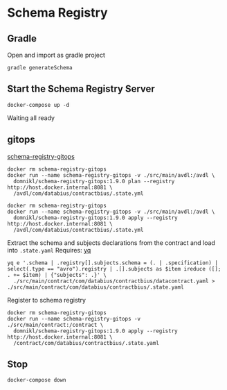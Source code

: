 # Schema Registry

## Gradle
Open and import as gradle project
```shell
gradle generateSchema
```

## Start the Schema Registry Server
```shell
docker-compose up -d
```
Waiting all ready

## gitops
[schema-registry-gitops](https://github.com/domnikl/schema-registry-gitops/tree/main)
```shell
docker rm schema-registry-gitops
docker run --name schema-registry-gitops -v ./src/main/avdl:/avdl \
  domnikl/schema-registry-gitops:1.9.0 plan --registry http://host.docker.internal:8081 \
  /avdl/com/databius/contractbius/.state.yml
```

```shell
docker rm schema-registry-gitops
docker run --name schema-registry-gitops -v ./src/main/avdl:/avdl \
  domnikl/schema-registry-gitops:1.9.0 apply --registry http://host.docker.internal:8081 \
  /avdl/com/databius/contractbius/.state.yml
```

Extract the schema and subjects declarations from the contract and load into `.state.yaml`
Requires: [yq](https://mikefarah.gitbook.io/yq/)
```shell
yq e '.schema | .registry[].subjects.schema = (. | .specification) | select(.type == "avro").registry | .[].subjects as $item ireduce ([]; . += $item) | {"subjects": .}' \
  ./src/main/contract/com/databius/contractbius/datacontract.yaml > ./src/main/contract/com/databius/contractbius/.state.yaml
```

Register to schema registry
```shell
docker rm schema-registry-gitops
docker run --name schema-registry-gitops -v ./src/main/contract:/contract \
  domnikl/schema-registry-gitops:1.9.0 apply --registry http://host.docker.internal:8081 \
  /contract/com/databius/contractbius/.state.yaml
```

## Stop
```shell
docker-compose down
```